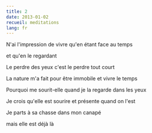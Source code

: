 ```yaml
---
title: 2
date: 2013-01-02
recueil: meditations
lang: fr
---
```


N'ai l'impression de vivre
qu'en étant face au temps

et qu'en le regardant

Le perdre des yeux
c'est le perdre tout court

La nature m'a fait
pour être immobile
et vivre le temps

Pourquoi me sourit-elle
quand je la regarde dans les yeux

Je crois qu'elle est sourire
et présente quand on l'est

Je parts à sa chasse
dans mon canapé

mais elle est déjà là
